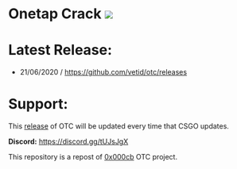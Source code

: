 # Onetap Crack ![](https://img.shields.io/badge/CSGO-WINDOWS-green)

# Latest Release:
* 21/06/2020 / https://github.com/vetid/otc/releases

# Support:
This [release](https://github.com/vetid/otc/releases "Release") of OTC will be updated every time that CSGO updates.

**Discord:** https://discord.gg/tUJsJgX

This repository is a repost of [0x000cb](https://github.com/0x000cb "0x000cb") OTC project.
